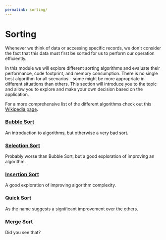 ```yaml
---
permalink: sorting/
---
```


# Sorting

Whenever we think of data or accessing specific records, we don't consider the fact that this data must first be sorted for us to perform our operation efficiently.

In this module we will explore different sorting algorithms and evaluate their performance, code footprint, and memory consumption. There is no single best algorithm for all scenarios - some might be more appropriate in different situations than others. This section will introduce you to the topic and allow you to explore and make your own decision based on the application.

For a more comprehensive list of the different algorithms check out this [Wikipedia page](https://en.wikipedia.org/wiki/Sorting_algorithm).


### [Bubble Sort](bubble/)

An introduction to algorithms, but otherwise a very bad sort.

### [Selection Sort](selection/)

Probably worse than Bubble Sort, but a good exploration of improving an algorithm.

### [Insertion Sort](insertion/)

A good exploration of improving algorithm complexity.

### Quick Sort

As the name suggests a significant improvement over the others.

### Merge Sort

Did you see that?
